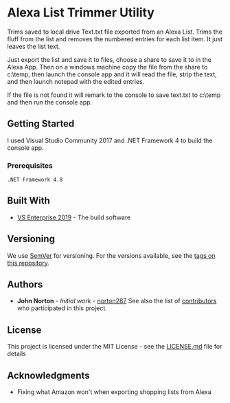 # Alexa List Trimmer Utility

Trims saved to local drive Text.txt file exported from an Alexa List.  Trims the fluff from the list and removes the numbered entries for each list item.  It just leaves the list text.

Just export the list and save it to files, choose a share to save it to in the Alexa App.  Then on a windows machine copy the file from the share to c:\temp, then launch the console app and it will read the file, strip the text, and then launch notepad with the edited entries.

If the file is not found it will remark to the console to save text.txt to c:\temp and then run the console app.

## Getting Started
I used Visual Studio Community 2017 and .NET Framework 4 to build the console app.
### Prerequisites
```
.NET Framework 4.8
```
## Built With
* [VS Enterprise 2019](https://visualstudio.microsoft.com/downloads/) - The build software
## Versioning
We use [SemVer](http://semver.org/) for versioning. For the versions available, see the [tags on this repository](https://github.com/norton287/AlexaListTrim/tags). 
## Authors
* **John Norton** - *Initial work* - [norton287](https://github.com/norton287)
See also the list of [contributors](https://github.com/norton287/AlexaListTrim/contributors) who participated in this project.
## License
This project is licensed under the MIT License - see the [LICENSE.md](LICENSE.md) file for details
## Acknowledgments
* Fixing what Amazon won't when exporting shopping lists from Alexa
